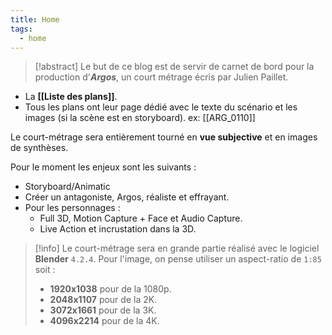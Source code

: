 ```yaml
---
title: Home
tags:
  - home
---
```


>[!abstract] Le but de ce blog est de servir de carnet de bord pour la production d'***Argos***, un court métrage écris par Julien Paillet.

- La **[[Liste des plans]]**.
- Tous les plans ont leur page dédié avec le texte du scénario et les images (si la scène est en storyboard). ex: [[ARG_0110]]

Le court-métrage sera entièrement tourné en **vue subjective** et en images de synthèses.

Pour le moment les enjeux sont les suivants :
- Storyboard/Animatic
- Créer un antagoniste, Argos, réaliste et effrayant.
- Pour les personnages :
	- Full 3D, Motion Capture + Face et Audio Capture.
	- Live Action et incrustation dans la 3D.

>[!info] 
>Le court-métrage sera en grande partie réalisé avec le logiciel **Blender** `4.2.4`.
>Pour l'image, on pense utiliser un aspect-ratio de `1:85` soit :
> - **1920x1038** pour de la 1080p.
> - **2048x1107** pour de la 2K.
> - **3072x1661** pour de la 3K.
> - **4096x2214** pour de la 4K.
